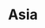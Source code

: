 ---
title: "Asia"
summary: "British arena rock / prog rock super group founded in 1981."
image: "asia.jpg"
---